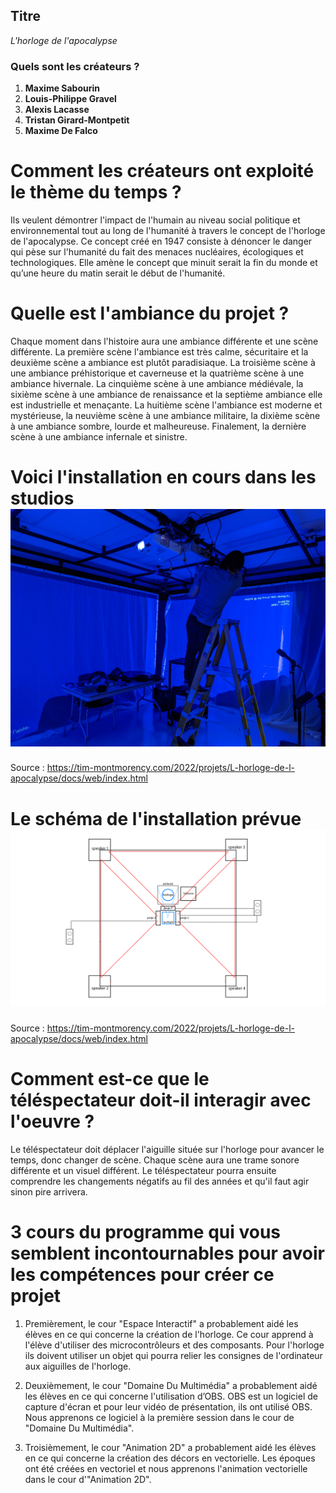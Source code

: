 ## Titre
*L'horloge de l'apocalypse*

### Quels sont les créateurs ?
1. **Maxime Sabourin**
2. **Louis-Philippe Gravel**
3. **Alexis Lacasse**
4. **Tristan Girard-Montpetit**
5. **Maxime De Falco**

# Comment les créateurs ont exploité le thème du temps ?
Ils veulent démontrer l'impact de l'humain au niveau social politique et environnemental tout au long de l'humanité à travers le concept de l'horloge de l'apocalypse. Ce concept créé en 1947 consiste à dénoncer le danger qui pèse sur l'humanité du fait des menaces nucléaires, écologiques et technologiques. Elle amène le concept que minuit serait la fin du monde et qu’une heure du matin serait le début de l'humanité.

# Quelle est l'ambiance du projet ?
Chaque moment dans l'histoire aura une ambiance différente et une scène différente. La première scène l'ambiance est très calme, sécuritaire et la deuxième scène a ambiance est plutôt paradisiaque.  La troisième scène à une ambiance préhistorique et caverneuse et la quatrième scène à une ambiance hivernale. La cinquième scène à une ambiance médiévale, la sixième scène à une ambiance de renaissance et la septième ambiance elle est industrielle et menaçante. La huitième scène l'ambiance est moderne et mystérieuse, la neuvième scène à une ambiance militaire, la dixième scène à une ambiance sombre, lourde et malheureuse. Finalement, la dernière scène à une ambiance infernale et sinistre.

# Voici l'installation en cours dans les studios  ![installation](media/image_horloge_de_apocalypse_01.jpeg)
Source : https://tim-montmorency.com/2022/projets/L-horloge-de-l-apocalypse/docs/web/index.html

# Le schéma de l'installation prévue ![plantation](media/image_horloge_de_apocalypse_plentation_01.png)
Source : https://tim-montmorency.com/2022/projets/L-horloge-de-l-apocalypse/docs/web/index.html

# Comment est-ce que le téléspectateur doit-il interagir avec l'oeuvre ?
Le téléspectateur doit déplacer l'aiguille située sur l'horloge pour avancer le temps, donc changer de scène. Chaque scène aura une trame sonore différente et un visuel différent. Le téléspectateur pourra ensuite comprendre les changements négatifs au fil des années et qu'il faut agir sinon pire arrivera.

# 3 cours du programme qui vous semblent incontournables pour avoir les compétences pour créer ce projet
1. Premièrement, le cour "Espace Interactif" a probablement aidé les élèves en ce qui concerne la création de l'horloge. Ce cour apprend à l'élève d'utiliser des microcontrôleurs et des composants. Pour l'horloge ils doivent utiliser un objet qui pourra relier les consignes de l'ordinateur aux aiguilles de l'horloge.

2. Deuxièmement, le cour "Domaine Du Multimédia" a probablement aidé les élèves en ce qui concerne l'utilisation d’OBS. OBS est un logiciel de capture d'écran et pour leur vidéo de présentation, ils ont utilisé OBS. Nous apprenons ce logiciel à la première session dans le cour de "Domaine Du Multimédia".

3. Troisièmement, le cour "Animation 2D" a probablement aidé les élèves en ce qui concerne la création des décors en vectorielle. Les époques ont été créées en vectoriel et nous apprenons l'animation vectorielle dans le cour d'"Animation 2D".  

